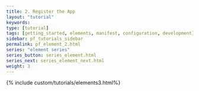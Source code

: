 ```yaml
---
title: 2. Register the App
layout: "tutorial"
keywords:
type: [tutorial]
tags: [getting_started, elements, manifest, configuration, development]
sidebar: pf_tutorials_sidebar
permalink: pf_element_2.html
series: "element series"
series_button: series_element.html
series_next: series_element_next.html
weight: 3
---
```

{% include custom/tutorials/elements3.html%}
